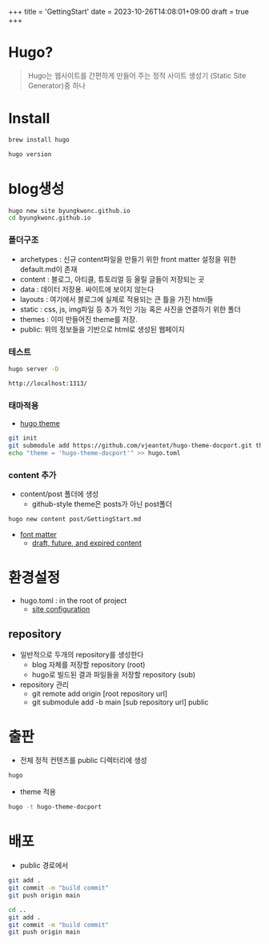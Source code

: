 +++
title = 'GettingStart'
date = 2023-10-26T14:08:01+09:00
draft = true
+++

# Hugo?

>Hugo는 웹사이트를 간편하게 만들어 주는 정적 사이트 생성기 (Static Site Generator)중 하나

# Install

```bash
brew install hugo

hugo version
```

# blog생성
```bash
hugo new site byungkwonc.github.io
cd byungkwonc.github.io
```
### 폴더구조
* archetypes : 신규 content파일을 만들기 위한 front matter 설정을 위한 default.md이 존재
* content : 블로그, 아티클, 튜토리얼 등 올릴 글들이 저장되는 곳
* data : 데이터 저장용. 싸이트에 보이지 않는다
* layouts : 여기에서 블로그에 실제로 적용되는 큰 틀을 가진 html들
* static : css, js, img파일 등 추가 적인 기능 혹은 사진을 연결하기 위한 폴더
* themes : 이미 만들어진 theme를 저장.
* public: 위의 정보들을 기반으로 html로 생성된 웹페이지

### 테스트
```bash
hugo server -D
```
```bash
http://localhost:1313/
```

### 태마적용
* [hugo theme](https://themes.gohugo.io/)
```bash
git init
git submodule add https://github.com/vjeantet/hugo-theme-docport.git themes/hugo-theme-docport
echo "theme = 'hugo-theme-docport'" >> hugo.toml
```

### content 추가
* content/post 폴더에 생성
    - github-style theme은 posts가 아닌 post폴더
```bash
hugo new content post/GettingStart.md
```

* [font matter](https://gohugo.io/content-management/front-matter)
    - [ draft, future, and expired content](https://gohugo.io/getting-started/usage/#draft-future-and-expired-content)

# 환경설정
* hugo.toml : in the root of project
    - [site configuration](https://gohugo.io/getting-started/configuration/)

## repository
* 일반적으로 두개의 repository를 생성한다
    - blog 자체를 저장할 repository (root)
    - hugo로 빌드된 결과 파일들을 저장할 repository (sub)
* repository 관리
    - git remote add origin [root repository url]
    - git submodule add -b main [sub repository url] public

# 출판
* 전체 정적 컨텐츠를 public 디렉터리에 생성
```bash
hugo
```
* theme 적용
```bash
hugo -t hugo-theme-docport
```

# 배포
* public 경로에서
```bash
git add .
git commit -m "build commit"
git push origin main

cd ..
git add .
git commit -m "build commit"
git push origin main
```